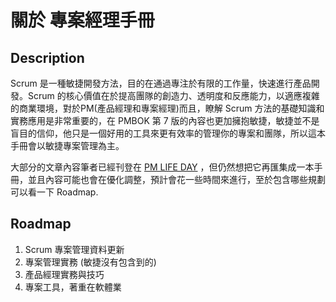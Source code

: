 ---
---
# 關於 專案經理手冊
## Description

Scrum 是一種敏捷開發方法，目的在通過專注於有限的工作量，快速進行產品開發。Scrum
的核心價值在於提高團隊的創造力、透明度和反應能力，以適應複雜的商業環境，對於PM(產品經理和專案經理)而且，瞭解 Scrum
方法的基礎知識和實務應用是非常重要的，在 PMBOK 第 7 版的內容也更加擁抱敏捷，敏捷並不是盲目的信仰，他只是一個好用的工具來更有效率的管理你的專案和團隊，所以這本手冊會以敏捷專案管理為主。

大部分的文章內容筆者已經刊登在 [PM LIFE DAY](https://pmlife.day/project) ，但仍然想把它再匯集成一本手冊，並且內容可能也會在優化調整，預計會花一些時間來進行，至於包含哪些規劃可以看一下 Roadmap.


## Roadmap

1. Scrum 專案管理資料更新 
2. 專案管理實務 (敏捷沒有包含到的)
3. 產品經理實務與技巧
4. 專案工具，著重在軟體業